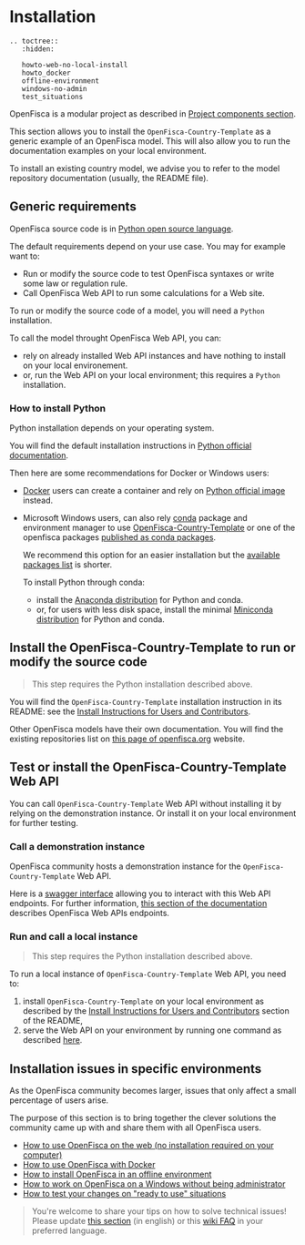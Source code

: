 # <i class="fas fa-cogs"></i> Installation

```eval_rst
.. toctree::
   :hidden:

   howto-web-no-local-install
   howto_docker
   offline-environment
   windows-no-admin
   test_situations
```

OpenFisca is a modular project as described in [Project components section](./../projectcomponents.md).

This section allows you to install the `OpenFisca-Country-Template` as a generic example of an OpenFisca model. This will also allow you to run the documentation examples on your local environment.

To install an existing country model, we advise you to refer to the model repository documentation (usually, the README file). 

## Generic requirements

OpenFisca source code is in [Python open source language](https://www.python.org/).

The default requirements depend on your use case. You may for example want to:
* Run or modify the source code to test OpenFisca syntaxes or write some law or regulation rule.
* Call OpenFisca Web API to run some calculations for a Web site.

To run or modify the source code of a model, you will need a `Python` installation.

To call the model throught OpenFisca Web API, you can:
* rely on already installed Web API instances and have nothing to install on your local environement.
* or, run the Web API on your local environment; this requires a `Python` installation.  

### How to install Python

Python installation depends on your operating system.

You will find the default installation instructions in [Python official documentation](https://www.python.org/downloads/).

Then here are some recommendations for Docker or Windows users:
* [Docker](https://www.docker.com) users can create a container and rely on [Python official image](https://hub.docker.com/_/python) instead.
* Microsoft Windows users, can also rely [conda](https://docs.conda.io/en/latest/) package and environment manager to use [OpenFisca-Country-Template](https://anaconda.org/search?q=openfisca-country-template) or one of the openfisca packages [published as conda packages](https://anaconda.org/search?q=openfisca).
  
  We recommend this option for an easier installation but the [available packages list](https://anaconda.org/search?q=openfisca) is shorter.  
  
  To install Python through conda: 
  * install the [Anaconda distribution](https://anaconda.org) for Python and conda.
  * or, for users with less disk space, install the minimal [Miniconda distribution](https://docs.conda.io/en/latest/miniconda.html) for Python and conda.

## Install the OpenFisca-Country-Template to run or modify the source code

> This step requires the Python installation described above.

You will find the `OpenFisca-Country-Template` installation instruction in its README: see the [Install Instructions for Users and Contributors](https://github.com/openfisca/country-template#install-instructions-for-users-and-contributors).

Other OpenFisca models have their own documentation. You will find the existing repositories list on [this page of openfisca.org](https://openfisca.org/en/countries/) website.

## Test or install the OpenFisca-Country-Template Web API

You can call `OpenFisca-Country-Template` Web API without installing it by relying on the demonstration instance. Or install it on your local environment for further testing.

### Call a demonstration instance

OpenFisca community hosts a demonstration instance for the `OpenFisca-Country-Template` Web API. 

Here is a [swagger interface](https://legislation.demo.openfisca.org/swagger) allowing you to interact with this Web API endpoints. For further information, [this section of the documentation](./../openfisca-web-api/endpoints.md) describes OpenFisca Web APIs endpoints.

### Run and call a local instance

> This step requires the Python installation described above.

To run a local instance of `OpenFisca-Country-Template` Web API, you need to: 
1. install `OpenFisca-Country-Template` on your local environment as described by the [Install Instructions for Users and Contributors](https://github.com/openfisca/country-template#install-instructions-for-users-and-contributors) section of the README,
2. serve the Web API on your environment by running one command as described [here](https://github.com/openfisca/country-template#serve-this-country-package-with-the-openfisca-web-api).

## Installation issues in specific environments

As the OpenFisca community becomes larger, issues that only affect a small percentage of users arise.

The purpose of this section is to bring together the clever solutions the community came up with and share them with all OpenFisca users.

- [How to use OpenFisca on the web (no installation required on your computer)](./howto-web-no-local-install.md)
- [How to use OpenFisca with Docker](./howto_docker.md)
- [How to install OpenFisca in an offline environment](./offline-environment.md)
- [How to work on OpenFisca on a Windows without being administrator](./windows-no-admin.md)
- [How to test your changes on "ready to use" situations](./test_situations.md)

> You're welcome to share your tips on how to solve technical issues! Please update [this section](https://github.com/openfisca/openfisca-doc/edit/master/recipes.md) (in english) or this [wiki FAQ](https://github.com/openfisca/tutorial/wiki) in your preferred language.
